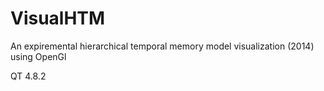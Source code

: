 # VisualHTM

An expiremental hierarchical temporal memory model visualization (2014) using OpenGl

QT 4.8.2
